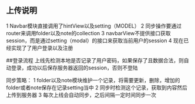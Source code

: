 ## 上传说明
1 Navbar模块直接调用了hintView以及setting（MODEL）
2 同步操作要通过router来调用folder以及note的collection
3 navbarView不提供接口获取session，而是通过setting（modal）的接口来获取当前用户的session
4 现在已经实现了了用户登录以及注册

##登录流程
上线先检测本地是否记录了用户密码，如果保存了且数据合法，则自动登录，成功以后保存服务器返回的session，否则不登陆


同步策略：
1 folder以及note模块维护一个记录，将需要更新，删除，增加的folder或者note保存在记录setting当中
2 同步时检测这个记录，获取到内容然后上传到服务器
3 每次上线会自动同步，之后间隔一定时间同步一次



